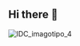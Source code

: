 ## Hi there 👋

![IDC_imagotipo_4](https://user-images.githubusercontent.com/105620438/185751960-590795d6-36a3-4f72-bbea-fe92bc4d5f9a.png)
